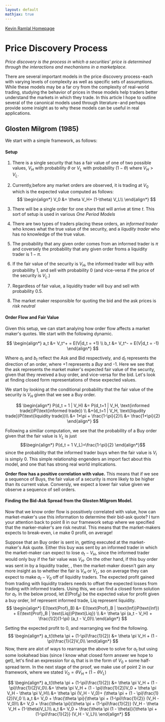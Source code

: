 ```yaml
---
layout: default
mathjax: true
---
```

[Kevin Ramlal Homepage](https://kevinramlal.github.io)


#  Price Discovery Process 
*Price discovery is the process in which a securities' price is determined through the interactions and mechanisms in a marketplace.* 

There are several important models in the price discovery process - each with varying levels of complexity as well as specific sets of assumptions. While these models may be a far cry from the complexity of real-world trading, studying the behavior of prices in these models help traders better understand the markets in which they trade. In this article I hope to outline several of the canonical models used through literature - and perhaps provide some insight as to why these models can be useful in real applications. 

## Glosten Milgrom (1985)

We start with a simple framework, as follows:

####  Setup 
1. There is a single security that has a fair value of one of two possible values, $V_H$ with probability $\theta$ or $V_L$ with probability $(1-\theta)$ where $V_H > V_L$. 

2. Currently,before any market orders are observed, it is trading at $V_0$ which is the expected value computed as follows:
$$
\begin{align*}
V_0 &=  \theta V_H+ (1-\theta) V_L\\
\end{align*}
$$
3. There will be a single order for one share that will arrive at time *t*. This sort of setup is used in various *One Period Models*
 
4. There are two types of traders placing these orders, an *informed trader* who knows what the true value of the security, and a *liqudity trader* who has no knowledge of the true value.

5. The probability that any given order comes from an informed trader is $\pi$ and coversely the probability that any given order froms a liquidity trader is $1-\pi$. 

6. If the fair value of the security is $V_H$, the informed trader will buy with probabililty 1, and sell with probability 0 (and vice-versa if the price of the security is $V_L$.)
 
7. Regardless of fair value, a liquidity trader will buy and sell with probability 0.5.

8. The market maker responsible for quoting the bid and the ask prices is *risk neutral*

#### Order Flow and Fair Value
Given this  setup, we can start analying how order flow affects a market maker's quotes. We start with the following dynamic. 

$$
\begin{align*}
a_t &= V_t^+ = E(V|d_t = +1) \\
b_t &= V_t^- = E(V|d_t = -1)
\end{align*}
$$

Where $a_t$ and $b_t$ reflect the Ask and Bid respectively, and $d_t$ represents the direction of an order, where +1 represents a *Buy* and -1. Here we see that the ask represents the market maker's expected fair value of the security, given that they reveived a buy order, and vice-versa for the bid. Let's look at finding closed form representations of these expected values. 

We start by looking at the conditional probability that the fair value of the security is $V_H$ given that we see a Buy order.

$$
\begin{align*}
P(d_t = 1 | V_H) &= P(d_t=1 | V_H, \text{informed trade})P(\text{informed trade}) \\
&+(d_t=1 | V_H, \text{liqudity trade})P(\text{liquidity trade})\\
&= 1*\pi + \frac{1-\pi}{2}\\
&= \frac{1+\pi}{2}
\end{align*}
$$

Following a similiar computation, we see that the probability of a Buy order given that the fair value is $V_L$ is just 
$$\begin{align*}
P(d_t = 1  V_L)=\frac{1-\pi}{2} 
\end{align*}$$ since the probability that the informed trader buys when the fair value is $V_l$ is simply 0. This simple relationship engenders an import fact about this model, and one that has strong real world implications.

**Order flow has a positive correlation with value.** This means that if we see a sequence of Buys, the fair value of a security is more likely to be higher than its current value. Conversly, we expect a lower fair value given we observe a sequence of sell orders. 

#### Finding the Bid-Ask Spread from the Glosten Milgrom Model. 

Now that we know order flow is possitively correlated with value, how can market-maker's use this information to determine their bid-ask quote? I turn your attention back to point 8 in our framework setup where we specified that the marker-maker's are risk neutral. This means that the market-makers expects to break-even, i.e make 0 profit, on average! 

Suppose that an Buy order is sent in, getting executed at the market-maker's Ask quote. Either this buy was sent by an informed trader in which the market-maker can expect to lose $a_t - V_H$, since the informed trader would only buy if the fair value was $V_H$. On the other hand, if this buy order was sent in by a liquidity trader, , then the market-maker doesn't gain any more insight as to whether the fair is $V_H$ or $V_L$, so on average they can expect to make $a_t - V_0$ off of liquidity traders. The expected profit gained from trading with liquidity traders needs to offset the expected losses from trading with informed traders. Using this, we can find a closed form solution for $a_t$. In the below prood, let $E(\text{Prof}_B)$ be the expected value for profit given a buy order, $\text{Inf}$ represent informed trade, $\text{Liq}$ represent liquidity.
$$
\begin{align*}
E(\text{Prof}_B) &= E(\text{Prof}_B | \text{Inf})P(text{Inf}) + E(\text{Prof}_B | \text{Liq})P(text{Liq}) \\
&= \theta \pi (a_t - V_H) + \frac{1/2}(1-\pi) (a_t - V_0)\\
\end{align*}
$$

Setting the expected profit to 0, and rearranging we find the following. 
$$
\begin{align*}
a_t(\theta \pi + (1-\pi)\frac{1}{2}) &=  \theta \pi V_H + (1 - \pi)\frac{1}{2}V_0\\
\end{align*}
$$
Now, there are alot of ways to rearrange the above to solve for $a_t$ but using some lookahead bias (since I know what closed form answer we hope to get), let's find an expression for $a_t$ that is in the form of $V_0 + \text{some half-spread term}$. In the next stage of the proof, we make use of point 2 in our framework, where we stated $V_0 = \theta V_H + (1- \theta V_L)$

$$
\begin{align*}
a_t(\theta \pi + (1-\pi)\frac{1}{2}) &=  \theta \pi V_H + (1 - \pi)\frac{1}{2}V_0\\
&= \theta \pi V_H + (1 - \pi)\frac{1}{2})V_0 + \theta \pi V_H  - \theta \pi V_H\\
&= \theta \pi (V_H - V_0)+ (\theta \pi + (1 - \pi)\frac{1}{2})V_0 \\
a_t &= V_0 + \frac{\theta \pi}{\theta \pi + (1-\pi)\frac{1}{2}} (V_H - V_0)\\
&= V_0 + \frac{\theta \pi}{\theta \pi + (1-\pi)\frac{1}{2}} (V_H - \theta V_H + (1-\theta)V_L)\\
a_t &= V_0 + \frac{\theta \pi (1 - \theta)}{\theta \pi + (1-\pi)\frac{1}{2}} (V_H - V_L)\\
\end{align*}
$$